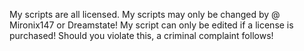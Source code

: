My scripts are all licensed. My scripts may only be changed by @ Mironix147 or Dreamstate!
My script can only be edited if a license is purchased! Should you violate this, a criminal complaint follows!

